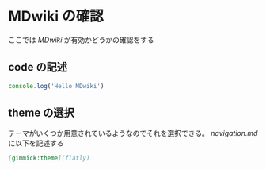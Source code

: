 ﻿# MDwiki の確認

ここでは *MDwiki* が有効かどうかの確認をする

## code の記述

```javascript
console.log('Hello MDwiki')
```

## theme の選択

テーマがいくつか用意されているようなのでそれを選択できる。
*navigation.md* に以下を記述する

```markdown
[gimmick:theme](flatly)
```
